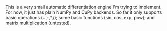 This is a very small automatic differentiation engine I'm trying to implement. For now, it just has plain NumPy and CuPy backends. So far it only supports basic operations (+,-,*,/); some basic functions (sin, cos, exp, pow); and matrix multiplication (untested).
